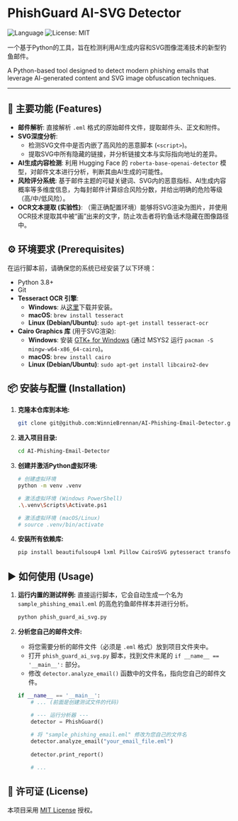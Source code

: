 # PhishGuard AI-SVG Detector

![Language](https://img.shields.io/badge/Language-Python-blue.svg)
![License: MIT](https://img.shields.io/badge/License-MIT-yellow.svg)

一个基于Python的工具，旨在检测利用AI生成内容和SVG图像混淆技术的新型钓鱼邮件。

A Python-based tool designed to detect modern phishing emails that leverage AI-generated content and SVG image obfuscation techniques.

---

## 🚀 主要功能 (Features)

* **邮件解析**: 直接解析 `.eml` 格式的原始邮件文件，提取邮件头、正文和附件。
* **SVG深度分析**:
    * 检测SVG文件中是否内嵌了高风险的恶意脚本 (`<script>`)。
    * 提取SVG中所有隐藏的链接，并分析链接文本与实际指向地址的差异。
* **AI生成内容检测**: 利用 Hugging Face 的 `roberta-base-openai-detector` 模型，对邮件文本进行分析，判断其由AI生成的可能性。
* **风险评分系统**: 基于邮件主题的可疑关键词、SVG内的恶意指标、AI生成内容概率等多维度信息，为每封邮件计算综合风险分数，并给出明确的危险等级（高/中/低风险）。
* **OCR文本提取 (实验性)**: （需正确配置环境）能够将SVG渲染为图片，并使用OCR技术提取其中被“画”出来的文字，防止攻击者将钓鱼话术隐藏在图像路径中。

## ⚙️ 环境要求 (Prerequisites)

在运行脚本前，请确保您的系统已经安装了以下环境：

* Python 3.8+
* Git
* **Tesseract OCR 引擎**:
    * **Windows**: 从[这里](https://github.com/UB-Mannheim/tesseract/wiki)下载并安装。
    * **macOS**: `brew install tesseract`
    * **Linux (Debian/Ubuntu)**: `sudo apt-get install tesseract-ocr`
* **Cairo Graphics 库** (用于SVG渲染):
    * **Windows**: 安装 [GTK+ for Windows](https://www.msys2.org/) (通过 MSYS2 运行 `pacman -S mingw-w64-x86_64-cairo`)。
    * **macOS**: `brew install cairo`
    * **Linux (Debian/Ubuntu)**: `sudo apt-get install libcairo2-dev`

## 📦 安装与配置 (Installation)

1.  **克隆本仓库到本地:**
    ```bash
    git clone git@github.com:WinnieBrennan/AI-Phishing-Email-Detector.git
    ```

2.  **进入项目目录:**
    ```bash
    cd AI-Phishing-Email-Detector
    ```

3.  **创建并激活Python虚拟环境:**
    ```bash
    # 创建虚拟环境
    python -m venv .venv
    
    # 激活虚拟环境 (Windows PowerShell)
    .\.venv\Scripts\Activate.ps1
    
    # 激活虚拟环境 (macOS/Linux)
    # source .venv/bin/activate
    ```

4.  **安装所有依赖库:**
    ```bash
    pip install beautifulsoup4 lxml Pillow CairoSVG pytesseract transformers torch
    ```

## ▶️ 如何使用 (Usage)

1.  **运行内置的测试样例:**
    直接运行脚本，它会自动生成一个名为 `sample_phishing_email.eml` 的高危钓鱼邮件样本并进行分析。
    ```bash
    python phish_guard_ai_svg.py
    ```

2.  **分析您自己的邮件文件:**
    * 将您需要分析的邮件文件（必须是 `.eml` 格式）放到项目文件夹中。
    * 打开 `phish_guard_ai_svg.py` 脚本，找到文件末尾的 `if __name__ == '__main__':` 部分。
    * 修改 `detector.analyze_email()` 函数中的文件名，指向您自己的邮件文件。
    
    ```python
    if __name__ == '__main__':
        # ... (前面是创建测试文件的代码)
    
        # --- 运行分析器 ---
        detector = PhishGuard()
        
        # 将 "sample_phishing_email.eml" 修改为您自己的文件名
        detector.analyze_email("your_email_file.eml") 
        
        detector.print_report()
    
        # ...
    ```

## 📜 许可证 (License)

本项目采用 [MIT License](LICENSE) 授权。